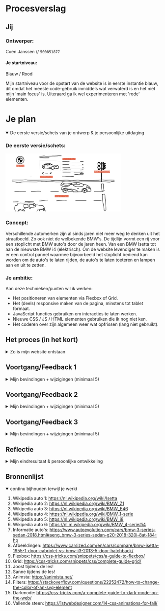 # Procesverslag


## Jij

### Ontwerper:
Coen Janssen // `500851877`<br>

#### Je startniveau:
Blauw / Rood

Mijn startniveau voor de opstart van de website is in eerste instantie blauw, dit omdat het meeste code-gebruik inmiddels wat verwaterd is en het niet mijn 'main focus' is. Uiteraard ga ik wel experimenteren met 'rode' elementen.


# Je plan

<details open>
  <summary>De eerste versie/schets van je ontwerp & je persoonlijke uitdaging</summary>

  ### De eerste versie/schets:
  <img src="readme-images/concept.png" width="375px" alt="eerste versie/schets">

  ### Concept: 
  Verschillende automerken zijn al sinds jaren niet meer weg te denken uit het straatbeeld. Zo ook niet de welbekende BMW's. De tijdlijn vormt een rij voor een stoplicht met BMW auto's door de jaren heen. Van een BMW Isetta tot aan de nieuwste BMW i4 (elektrisch). Om de website levendiger te maken is er een control pannel waarmee bijvoorbeeld het stoplicht bediend kan worden om de auto's te laten rijden, de auto's te laten toeteren en lampen aan en uit te zetten. 

  ### Je ambitie: 
  Aan deze technieken/punten wil ik werken:
  - Het positioneren van elementen via Flexbox of Grid.
  - Het (deels) responsive maken van de pagina, minstens tot tablet formaat.
  - JavaScript functies gebruiken om interacties te laten werken. 
  - Nieuwe CSS / JS / HTML elementen gebruiken die ik nog niet ken. 
  - Het coderen over zijn algemeen weer wat opfrissen (lang niet gebruikt).
 
</details>

## Het proces (in het kort)
<details>
  <summary>Zo is mijn website ontstaan</summary>

  #### Design 1:
  <img src="readme-images/versie1.png" width="375px" alt="Eerste digitale uitwerking">
  
  Om een beter beeld te krijger hoe de website eruit komt te zien, heb ik de schets ook digitaal gemaakt. 

  #### Testen:
  <img src="readme-images/codepen.png" width="375px" alt="Testen in CodePen">
  
  Het idee is helder, maar gaat het mij lukken om alles werkend te krijgen - zoals ik het in gedachten heb? Hiervoor ben ik eerst gaan testen in Codepen.

  #### Design 2:
  <img src="readme-images/versie2.png" width="375px" alt="Tweede digitale uitwerking">
  
  Ik was wat aan het stoeien met de stijl: de auto's zijn realistisch de achtegrond wat cartoonish, dit botst teveel vond ik. Hier heb ik een kleine aanpassing gedaan om de weg wat realitscher te maken.

  #### Design 3A (Light):
  <img src="readme-images/versie3-light.png" width="375px" alt="Ontwerp in lightmode (schets / wireframe)">
  
  
  Terug naar de tekentafel om het ontwerp simpeler te maken, hierbij heb ik rekening gehouden met de eenvoud om zowel voor light- als darkmode te kunnen ontwerpen. De simpelheid is gebaseerd om de minimalistische en schone showrooms van de autodealer.
  

  #### Design 3B (Dark):
  <img src="readme-images/versie3-dark.png" width="375px" alt="Ontwerp in darkmode (schets / wireframe)">

  Naast de light-mode werkt de website ook met een donkere modus aan.

  #### Clean up!:
  <img src="readme-images/clean-up.png" width="375px" alt="Opschonen van de code">

  Aan het eind ben ik de code gaan opschonen en het overzichtelijk maken van alle code.

</details>


## Voortgang/Feedback 1

<details>
  <summary>Mijn bevindingen + wijzigingen (minimaal 5)</summary>

  ### Bevinding 1:
  Het concept past goed bij het onderwerp. Alle interactieve elementen hebben te maken met auto's. Echter niet specifiek BMW, wat is er BMW eigen aan dit concept? Dit zou je ook precies zo met Audi of Mercedes kunnen doen.

  #### oplossing:
  Wie rijdt er nou in een Audi of Mercedes? Nee, maar hetzelfde geldt hier voor Joost en Wessel; waarom specifiek die Pokémon - wat maakt die beter dan een andere? Of waarom een Playstation in plaats van een Xbox? Daarom is het onderwerp gekozen op een persoonlijke voorkeur, waarbij de interactieve elementen passend zijn bij de auto. 

  Kenmerkende punten voor BMW-rijders zijn vaak: geen knipperlicht gebruiken en seinen (bij hoge snelheden), wellicht dat er dit soort kleine kenmerken verwerkt kunnen worden binnen de website om het toch kernmerkend te maken.


  ### Bevinding 2:
  Wat mij betreft is het concept krachtig genoeg. Progressive disclosure is enigszins toegepast. Je ziet per auto pas wat er achter schuilt, je zou met de logo's kunnen spelen, dat je ziet dat er andere logo's zijn.

  #### oplossing:
  Het beeldmerk van BMW is door de jaren heen sterk veranderd, waar er vroeger veel detail was is het tegenwoordig zo minimalistisch mogelijk gemaakt. De gekozen auto's binnen de website zullen in jaren sterk verschillen, hierdoor gaat het logo soms natuurlijk ook terug in de tijd en soms weer richting het huidige. 

  Wanneer een auto vooraan rijdt, past het logo zich aan naar mate in welk jaartal je zit met de auto. Andere optie zou zijn om wanneer je in de details duikt van een specifieke auto, dat daarmee het logo veranderd.


  ### Bevinding 3:
  Probeer na te denken over de 'zero state' van de site, staan alle auto's er gelijk al of moet je het stoplicht aan zetten om ze allemaal te zien?

  #### oplossing:
  Wanneer je de website bezoekt staan alle auto's te wachten op het stoplicht. Hierdoor kun je gelijk op elke auto klikken om meer informatie te tonen over deze specifieke auto. De interacties op deze webpagina moeten handmaken (door middel van 'clicks') geactiveerd worden, zo ook het stoplicht. 


  ### Bevinding 4:
  Leuke paasei, stoplichten zijn interactief en passen bij het onderwerp.

  #### oplossing:
  Omdat het in eerste instantie misschien niet duidelijk genoeg is (ondanks de veranderde cursor) dat het stoplicht klikbaar is om te auto's te laten rijden is er een nieuw element toegevoegd met een play en pause button. Daarnaast staat een korte toelichting over wat je ermee activeerd.


  ### Bevinding 5:
  Zelfde geldt voor de rijdende auto's. Die passen bij het rode/groene stoplicht. Wel/niet rijden.

  #### oplossing:
  Klopt - wanneer je overmatig gebruik maakt van het stoplicht of de play-pause button dan kan het wel eens zijn dat er een kleine fout ontstaat, hierdoor kan het zijn dat er soms een auto door rood licht rijdt. Dit zal ik proberen te fine-tunen, al hoewel het ergens ook wel past bij BMW-rijders - toch?

</details>




## Voortgang/Feedback 2

<details>
  <summary>Mijn bevindingen + wijzigingen (minimaal 5)</summary>
  
  ### Bevinding 1:
  De site is nog niet volledig werkend op GitHub, onder andere de fonts en een afbeelding van de auto wordt niet getoond. 

  #### oplossing:
  Meer uploads doen richting de GitHub omgeving om niet alleen via de live server op mijn eigen machine te testen, maar juist te controleren of het allemaal ook vlekkeloos gaat op andere systemen en de online omgeving. Dit heb ik uiteindelijk toegepast en opgelost.


  ### Bevinding 2:
  Niet alle interactieve elementen kunnen met het toetsenbord (tab) geselecteerd worden, deze kun je eventueel nog toevoegen.

  #### oplossing:
  Klopt - helemaal aan het eind, wanneer de design staat en de interacties op de pagina werkend zijn dan zal ik gaan kijken naar eventuele toegankelijkheidsverbeteringen zoals het bedienen van animaties met het toetsenbord en een eventuele screenreader, mits de tijd het toelaat.


  ### Bevinding 3:
  Binnen de HTML van je website heb je een 'onnodige wrapper', zo zet je een section om je OL neer. Dit zou overbodig zijn, OL is zelf al een wrapper.
  
  #### oplossing:
  Gezien ik super blij en trots ben dat het momenteel allemaal werkt, zal ik aan het eind bij het opschonen van de code kijken of het nog mogelijk is om dit ook erbij op te pakken. Indien er geen tijd meer zal zijn, laat ik hem stiekem toch lekker staan - dan werkt het in ieder geval!


  ### Bevinding 4: 
  Custom properties ben je van plan te gebruiken, maar deze zie ik nog niet terug in je code. Omdat je nu extra elementen toevoegd is dit wel handig.

  #### oplossing:
  Ik ga een kleine opschoonronde door de code doen, daarmee wil ik direct de functionaliteit light- en darkmode gaan maken. Wanneer dit gebeurt worden uiteraard gelijk een aantal custom properties aangemaakt. 


  ### Bevinding 5:
  Momenteel zie ik nog geen bronnen terug in de ReadMe, voeg je deze nog toe?

  #### oplossing:
  Er blijft natuurlijk een groot gedeelte van de code zelf getypt, daarnaast hebben Sanne en Joost hier en daar geholpen met het fine-tunen of verbeteren hiervan. De overige bronnen komen in de code te staan en onderaan deze ReadMe, deze zijn uiteraard wel bijgehouden. Dus, ja!

</details>




## Voortgang/Feedback 3

<details>
  <summary>Mijn bevindingen + wijzigingen (minimaal 5)</summary>
  
  ### Bevinding 1:
  Probeer de lichten van de auto's nog wat te fine-tunen, nu zie je dat het aan de randen af en toe afgebroken wordt. Dat verpest het effect!

  #### oplossing:
  Ik ga de afbeeldingen met de lichten nog wat fine-tunen in Photoshop en daarmee rekening houden met de randen zodat deze niet overlappen.


  ### Bevinding 2:
  Probeer de beschrijving van de auto's gelijk te maken; één dat ze hetzelfde bieden qua informatie maar ook zodat het design niet verspringt.

  #### oplossing:
  De teksten moet ik nog maken en/of vinden voor de specifieke auto's, maar goed punt - hier zal ik rekening mee proberen te houden.


  ### Bevinding 3:
  Misschien kun je nog een easter-egg toevoegen bij het logo, eerder had je het al over het verander van het logo - dat gebeurt nu nog niet.

  #### oplossing:
  De tijd laat het misschien niet helemaal toe om alles te doen wat ik wilde doen qua interacties, ook omdat sommige code soms nog wat lastig was en wat meer tijd in beslag nam dan gepland. Het principe van JavaScript om afbeeldingen te replacen bij een button klik (interactie) ken ik, dit zou ik op het laatste moment nog kunnen toepassen voor het logo.

</details>




## Reflectie

<details>
  <summary>Mijn eindresultaat & persoonlijke ontwikkeling</summary>

  Het is leuk om zo weer eens even bezig te zijn geweest met code zoals HTML, CSS en JS. Het was bij mij allemaal al ver weggezakt gezien dit niet iets is wat ik zelf dagelijks doe. Van een eerste idee, met een aantal iteraties daarop, is het uiteindelijk een leuk resultaat geworden. In het begin dacht op het gebied van mijn concept: waar ben ik aan begonnen? Zeker nadat ik veel had probeerd om het stoplicht werkend te krijgen. Uiteindelijk is dit met hulp gelukt, wat natuurlijk het show-element van de website is geworden. Het aantal minimale interacties die je nog uit kunt voeren op de website is ook leuk geworden, ik wilde liever gaan voor kwaliteit dan kwantiteit dat is goed gelukt(*).

  (* = Behalve de vallende steen, die moest er gewoon last-minute nog in.)

  ### Je uitkomst - karakteristiek screenshot(s):
  <img src="readme-images/result-light.png" width="375px" alt="final ontwerp (lightmode)">
  <img src="readme-images/result-dark.png" width="375px" alt="final ontwerp (darkmode)">


  ### Dit ging goed/Heb ik geleerd: 
  
  Ik heb over het algemeen weer de basis HTML, CSS en JS goed opgefrist. Daarnaast heb ik leren werken met VH, WH en EM. Dit is iets wat ik voorheen nog altijd met pixels deed en de reden waarom ik altijd moeite had met het responsive maken van de pagina. Ook flexbox en grid zijn nu redelijk duidelijk voor mij wat me zeker helpt met volgende projecten. Een nieuw element is het dialog popup maken, wat iets nieuws was voor mij - en ook nog eens direct goed werkte. Al met al veel geleerd en het was stiekem nog best leuk ook.

  <img src="readme-images/drivingcars.png" width="375px" alt="Auto's laten rijden">
  <img src="readme-images/drivingcars.png" width="375px" alt="Dialog popup maken">


  ### Dit was lastig/Is niet gelukt:

  Wat vond ik niet lastig? Bijna alles wel. Telkens probeerde ik het zelf een keer op 5, dan googlen, dan vragen aan een klasgenoot. Als dat niet lukte, vinger de lucht in en het vragen aan Sanne. Soms was dit samen wel even puzzelen, maar alles wat ik in de les 'opgelost' wilde hebben is allemaal goed gelukt. De lessen heb ik goed benut om aan de website te werken en daarmee heb ik een mooi resultaat neergezet. Wat helaas niet gelukt is, is om een echt grappige easter-egg toe te voegen; de vallende steen (matig uitgewerkt helaas), het veranderen van de BMW logo's en eventueel een extra afbeelding bij de informatie tonen van elke auto. 

  <img src="readme-images/nietgelukt.png" width="375px" alt="bummer">

  ### Kortom:

  Super leuke en nuttige lessen om je code-kennis weer op te frissen en de knutselen met CSS en JS. Helaas qua tijd wat aan de korte kant (1,5 a 2 weken), dit had wel wat langer gemogen. Zo zou ik dit vak zelf graag gecombineerd zien worden met een vormgevingsvak (schets > wireframe > UI Design > Coderen). 

  Bedankt Sanne!

</details>




## Bronnenlijst

<details open>
<summary>continu bijhouden terwijl je werkt</summary>

1. Wikipedia auto 1: https://nl.wikipedia.org/wiki/Isetta 
2. Wikipedia auto 2: https://nl.wikipedia.org/wiki/BMW_Z1 
3. Wikipedia auto 3: https://nl.wikipedia.org/wiki/BMW_E46 
4. Wikipedia auto 4: https://nl.wikipedia.org/wiki/BMW_1-serie 
5. Wikipedia auto 5: https://nl.wikipedia.org/wiki/BMW_i8 
6. Wikipedia auto 6: https://nl.m.wikipedia.org/wiki/BMW_4-serie#i4 
7. Informatie auto's: https://www.autoevolution.com/cars/bmw-3-series-sedan-2018.html#aeng_bmw-3-series-sedan-g20-2018-320i-8at-184-hp 
8. Afbeeldingen: https://www.carsized.com/en/cars/compare/bmw-isetta-1955-1-door-cabriolet-vs-bmw-i3-2013-5-door-hatchback/ 
9. Flexbox: https://css-tricks.com/snippets/css/a-guide-to-flexbox/
10. Grid: https://css-tricks.com/snippets/css/complete-guide-grid/
11. Joost tijdens de les!
12. Sanne tijdens de les! 
13. Animsta: https://animista.net/ 
14. Filters: https://stackoverflow.com/questions/22252472/how-to-change-the-color-of-an-svg-element
15. Darkmode: https://css-tricks.com/a-complete-guide-to-dark-mode-on-the-web/ 
16. Vallende steen: https://1stwebdesigner.com/14-css-animations-for-fall/ 

</details>